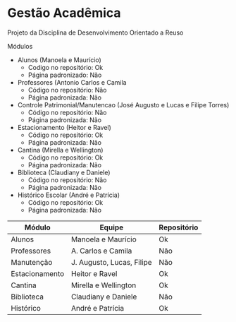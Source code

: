 Gestão Acadêmica
===============

Projeto da Disciplina de Desenvolvimento Orientado a Reuso 

Módulos

- Alunos (Manoela e  Maurício)
	- Codigo no repositório: Ok
	- Página padronizado: Não
- Professores (Antonio Carlos e Camila
	- Código no repositório: Não
	- Página padronizada: Não
- Controle Patrimonial/Manutencao (José Augusto e Lucas e Filipe Torres)
	- Código no repositório: Não
	- Página padronizada: Não
- Estacionamento (Heitor e Ravel)
	- Código no repositório: Ok
	- Página padronizada: Não
- Cantina (Mirella e Wellington)
	- Código no repositório: Ok
	- Página padronizada: Não
- Biblioteca (Claudiany e Daniele)
	- Código no repositório: Não
	- Página padronizada: Não
- Histórico Escolar (André e Patrícia)
 	- Código no repositório: Ok
	- Página padronizada: Não
	
|Módulo | Equipe | Repositório | 
-------|-------| --------------|
|Alunos| Manoela e Maurício| Ok |
|Professores| A. Carlos e Camila | Não |
|Manutenção|J. Augusto, Lucas, Filipe| Não |
|Estacionamento | Heitor e Ravel| Ok |
|Cantina | Mirella e Wellington | Ok |
|Biblioteca | Claudiany e Daniele | Não |
|Histórico | André e Patrícia | Ok |



